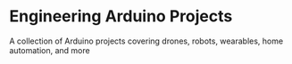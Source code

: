 # Engineering Arduino Projects

A collection of Arduino projects covering drones, robots, wearables, home automation, and more
